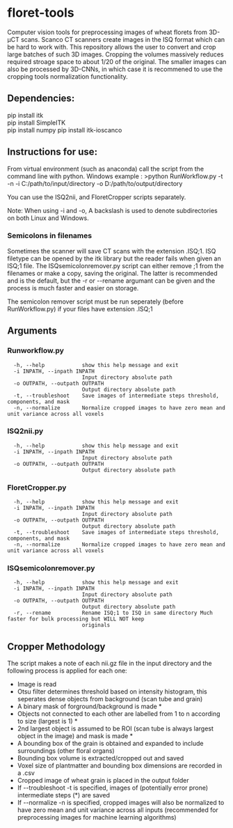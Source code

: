 # floret-tools
Computer vision tools for preprocessing images of wheat florets from 3D-μCT scans. 
Scanco CT scanners create images in the ISQ format which can be hard to work with.
This repository allows the user to convert and crop large batches of such 3D images. 
Cropping the volumes massively reduces required stroage space to about 1/20 of the original. 
The smaller images can also be processed by 3D-CNNs, in which case it is recommened to use the cropping tools normalization functionality.  

## Dependencies:  
pip install itk  
pip install SimpleITK  
pip install numpy 
pip install itk-ioscanco

## Instructions for use:  
From virtual environment (such as anaconda) call the script from the command line with python. 
Windows example : >python RunWorkflow.py -t -n -i C:/path/to/input/directory -o D:/path/to/output/directory 

You can use the ISQ2nii, and FloretCropper scripts separately. 

Note: When using -i and -o, A backslash is used to denote subdirectories on both Linux and Windows. 

### Semicolons in filenames
Sometimes the scanner will save CT scans with the extension .ISQ;1. 
ISQ filetype can be opened by the itk library but the reader fails when given an ISQ;1 file. 
The ISQsemicolonremover.py script can either remove ;1 from the filenames or make a copy, saving the original. 
The latter is recommended and is the default, but the -r or --rename argumant can be given and the process is much faster and easier on storage.
 
The semicolon remover script must be run seperately (before RunWorkflow.py) if your files have extension .ISQ;1


## Arguments 
 
### Runworkflow.py
```
  -h, --help            show this help message and exit
  -i INPATH, --inpath INPATH
                        Input directory absolute path
  -o OUTPATH, --outpath OUTPATH
                        Output directory absolute path
  -t, --troubleshoot    Save images of intermediate steps threshold, components, and mask
  -n, --normalize       Normalize cropped images to have zero mean and unit variance across all voxels
```
### ISQ2nii.py
```
  -h, --help            show this help message and exit
  -i INPATH, --inpath INPATH
                        Input directory absolute path
  -o OUTPATH, --outpath OUTPATH
                        Output directory absolute path
```
### FloretCropper.py
```
  -h, --help            show this help message and exit
  -i INPATH, --inpath INPATH
                        Input directory absolute path
  -o OUTPATH, --outpath OUTPATH
                        Output directory absolute path
  -t, --troubleshoot    Save images of intermediate steps threshold, components, and mask
  -n, --normalize       Normalize cropped images to have zero mean and unit variance across all voxels
```
### ISQsemicolonremover.py
```
  -h, --help            show this help message and exit
  -i INPATH, --inpath INPATH
                        Input directory absolute path
  -o OUTPATH, --outpath OUTPATH
                        Output directory absolute path
  -r, --rename          Rename ISQ;1 to ISQ in same directory Much faster for bulk processing but WILL NOT keep
                        originals
```

## Cropper Methodology  
The script makes a note of each nii.gz file in the input directory and the following process is applied for each one: 
- Image is read 
- Otsu filter determines threshold based on intensity histogram, this seperates dense objects from background (scan tube and grain) 
- A binary mask of forground/background is made * 
- Objects not connected to each other are labelled from 1 to n according to size (largest is 1) * 
- 2nd largest object is assumed to be ROI (scan tube is always largest object in the image) and mask is made * 
- A bounding box of the grain is obtained and expanded to include surroundings (other floral organs) 
- Bounding box volume is extracted/cropped out and saved 
- Voxel size of plantmatter and bounding box dimensions are recorded in a .csv 
- Cropped image of wheat grain is placed in the output folder 
- If --troubleshoot -t is specified, images of (potentially error prone) intermediate steps (*) are saved
- If --normalize -n is specified, cropped images will also be normalized to have zero mean and unit variance across all inputs
	(recommended for preprocessing images for machine learning algorithms)






